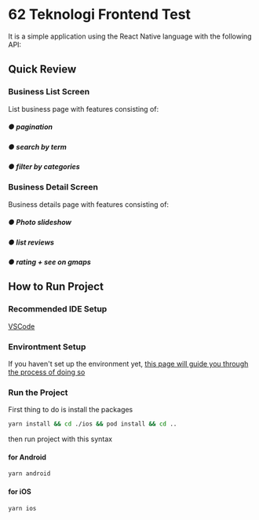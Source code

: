 # 62 Teknologi Frontend Test

It is a simple application using the React Native language with the following API:
[](https://docs.developer.yelp.com/reference/v3_business_search)


## Quick Review

### Business List Screen

List business page with features consisting of:
##### ● pagination
##### ● search by term
##### ● filter by categories

[](https://github.com/AdlinMH/62teknologi-frontend-test-adlin-mohamad-hasri/blob/main/quick-review-1.gif)


### Business Detail Screen

Business details page with features consisting of:
##### ● Photo slideshow
##### ● list reviews
##### ● rating + see on gmaps

[](https://github.com/AdlinMH/62teknologi-frontend-test-adlin-mohamad-hasri/blob/main/quick-review-2.gif)


## How to Run Project


### Recommended IDE Setup

[VSCode](https://code.visualstudio.com/)


### Environtment Setup

If you haven't set up the environment yet, [this page will guide you through the process of doing so](https://reactnative.dev/docs/environment-setup)


### Run the Project

First thing to do is install the packages

```sh
yarn install && cd ./ios && pod install && cd ..
```

then run project with this syntax

#### for Android

```sh
yarn android
```

#### for iOS

```sh
yarn ios
```

